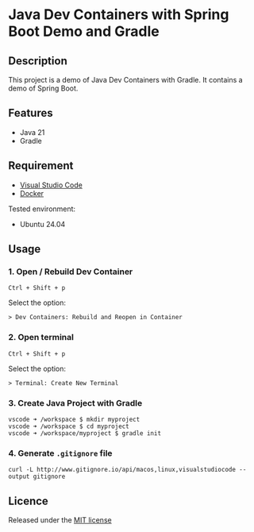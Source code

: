 # Java Dev Containers with Spring Boot Demo and Gradle

## Description

This project is a demo of Java Dev Containers with Gradle. It contains a demo of Spring Boot.

## Features

- Java 21
- Gradle

## Requirement

- [Visual Studio Code](https://code.visualstudio.com/Download)
- [Docker](https://www.docker.com/)

Tested environment:

- Ubuntu 24.04

## Usage

### 1. Open / Rebuild Dev Container

```shell
Ctrl + Shift + p
```

Select the option:

```text
> Dev Containers: Rebuild and Reopen in Container
```

### 2. Open terminal

```shell
Ctrl + Shift + p
```

Select the option:

```text
> Terminal: Create New Terminal
```

### 3. Create Java Project with Gradle


```shell
vscode ➜ /workspace $ mkdir myproject
vscode ➜ /workspace $ cd myproject
vscode ➜ /workspace/myproject $ gradle init
```

### 4. Generate `.gitignore` file

```shell
curl -L http://www.gitignore.io/api/macos,linux,visualstudiocode --output gitignore
```

## Licence

Released under the [MIT license](https://mit-license.org/)
